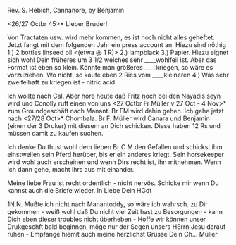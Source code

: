 Rev. S. Hebich, Cannanore, by Benjamin

 <26/27 Octbr 45>*
Lieber Bruder!

Von Tractaten usw. wird mehr kommen, es ist noch nicht alles geheftet. Jetzt fangt mit dem folgenden Jahr ein press account an. Hiezu sind nöthig 1.) 2 bottles linseed oil <(etwa @ 1 R)>
2.) lampblack
3.) Papier. Hiezu eignet sich wohl Dein früheres um 3 1/2 welches sehr ____wohlfeil ist. Aber das Format ist eben so klein. Könnte man größeres ____kriegen, so wäre es vorzuziehen. Wo nicht, so kaufe eben 2 Ries vom ____kleineren
4.) Was sehr zweifelhaft zu kriegen ist - nitric acid.

Ich wollte nach Cal. Aber höre heute daß Fritz noch bei den Nayadis seyn wird und Conolly ruft einen von uns <27 Octbr Fr Müller v 27 Oct - 4 Nov>* zum Groundgeschäft nach Manant. Br FM wird dahin gehen. Ich gehe jetzt nach <27/28 Oct>* Chombala. Br F. Müller wird Canara und Benjamin (einen der 3 Druker) mit diesem an Dich schicken. Diese haben 12 Rs und müssen damit zu kaufen suchen.

Ich denke Du thust wohl dem lieben Br C M den Gefallen und schickst ihm einstweilen sein Pferd herüber, bis er ein anderes kriegt. Sein horsekeeper wird wohl auch erscheinen und wenn Dirs recht ist, ihn mitnehmen. Wenn ich dann gehe, macht ihrs aus mit einander.

Meine liebe Frau ist recht ordentlich - nicht nervös. Schicke mir wenn Du kannst auch die Briefe wieder.
 In Liebe Dein HGdt

1N.N. Mußte ich nicht nach Manantoddy, so wäre ich wahrsch. zu Dir gekommen - weiß wohl daß Du nicht viel Zeit hast zu Besorgungen - kann Dich eben dieser troubles nicht überheben - Hoffe wir können unser Drukgeschft bald beginnen, möge nur der Segen unsers HErrn Jesu darauf ruhen - Empfange hiemit auch meine herzlichst Grüsse
 Dein Ch... Müller

